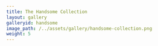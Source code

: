 ```yaml
---
title: The Handsome Collection
layout: gallery
galleryid: handsome
image_path: /../assets/gallery/handsome-collection.png
weight: 5
---
```

